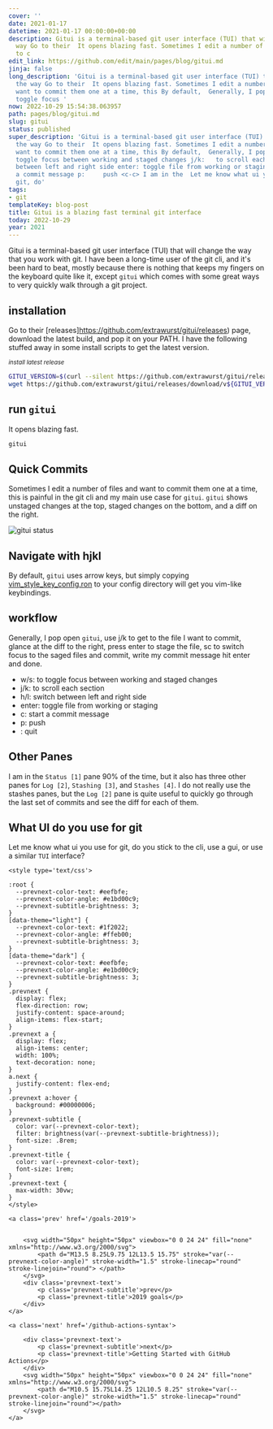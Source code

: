 ```yaml
---
cover: ''
date: 2021-01-17
datetime: 2021-01-17 00:00:00+00:00
description: Gitui is a terminal-based git user interface (TUI) that will change the
  way Go to their  It opens blazing fast. Sometimes I edit a number of files and want
  to c
edit_link: https://github.com/edit/main/pages/blog/gitui.md
jinja: false
long_description: 'Gitui is a terminal-based git user interface (TUI) that will change
  the way Go to their  It opens blazing fast. Sometimes I edit a number of files and
  want to commit them one at a time, this By default,  Generally, I pop open  w/s:   to
  toggle focus '
now: 2022-10-29 15:54:38.063957
path: pages/blog/gitui.md
slug: gitui
status: published
super_description: 'Gitui is a terminal-based git user interface (TUI) that will change
  the way Go to their  It opens blazing fast. Sometimes I edit a number of files and
  want to commit them one at a time, this By default,  Generally, I pop open  w/s:   to
  toggle focus between working and staged changes j/k:   to scroll each section h/l:   switch
  between left and right side enter: toggle file from working or staging c:     start
  a commit message p:     push <c-c> I am in the  Let me know what ui you use for
  git, do'
tags:
- git
templateKey: blog-post
title: Gitui is a blazing fast terminal git interface
today: 2022-10-29
year: 2021
---
```


Gitui is a terminal-based git user interface (TUI) that will change the way
that you work with git. I have been a long-time user of the git cli, and it's
been hard to beat, mostly because there is nothing that keeps my fingers on the
keyboard quite like it, except `gitui` which comes with some great ways to very
quickly walk through a git project.



## installation

Go to their [releases]https://github.com/extrawurst/gitui/releases) page,
download the latest build, and pop it on your PATH.  I have the following
stuffed away in some install scripts to get the latest version.


_<small>install latest release</small>_
``` bash
GITUI_VERSION=$(curl --silent https://github.com/extrawurst/gitui/releases/latest | tr -d '"' | sed 's/^.*tag\///g' | sed 's/>.*$//g' | sed 's/^v//')
wget https://github.com/extrawurst/gitui/releases/download/v${GITUI_VERSION}/gitui-linux-musl.tar.gz -O- -q | sudo tar -zxf - -C /usr/bin/
```

## run `gitui`

It opens blazing fast.

``` bash
gitui
```

## Quick Commits

Sometimes I edit a number of files and want to commit them one at a time, this
is painful in the git cli and my main use case for `gitui`.  `gitui` shows
unstaged changes at the top, staged changes on the bottom, and a diff on the
right.


![gitui status](https://images.waylonwalker.com/gitui-status.png)


## Navigate with hjkl

By default, `gitui` uses arrow keys, but simply copying
[vim_style_key_config.ron](https://github.com/extrawurst/gitui/blob/master/vim_style_key_config.ron)
to your config directory will get you vim-like keybindings.

## workflow

Generally, I pop open `gitui`, use j/k to get to the file I want to commit,
glance at the diff to the right, press enter to stage the file, sc to switch
focus to the saged files and commit, write my commit message hit enter and
done.

* w/s:   to toggle focus between working and staged changes
* j/k:   to scroll each section
* h/l:   switch between left and right side
* enter: toggle file from working or staging
* c:     start a commit message
* p:     push
* <c-c>: quit

## Other Panes

I am in the `Status [1]` pane 90% of the time, but it also has three other
panes for `Log [2]`, `Stashing [3]`, and `Stashes [4]`.  I do not really use
the stashes panes, but the `Log [2]` pane is quite useful to quickly go through
the last set of commits and see the diff for each of them.

## What UI do you use for git

Let me know what ui you use for git, do you stick to the cli, use a gui, or use
a similar `TUI` interface?
<div class='prevnext'>

    <style type='text/css'>

    :root {
      --prevnext-color-text: #eefbfe;
      --prevnext-color-angle: #e1bd00c9;
      --prevnext-subtitle-brightness: 3;
    }
    [data-theme="light"] {
      --prevnext-color-text: #1f2022;
      --prevnext-color-angle: #ffeb00;
      --prevnext-subtitle-brightness: 3;
    }
    [data-theme="dark"] {
      --prevnext-color-text: #eefbfe;
      --prevnext-color-angle: #e1bd00c9;
      --prevnext-subtitle-brightness: 3;
    }
    .prevnext {
      display: flex;
      flex-direction: row;
      justify-content: space-around;
      align-items: flex-start;
    }
    .prevnext a {
      display: flex;
      align-items: center;
      width: 100%;
      text-decoration: none;
    }
    a.next {
      justify-content: flex-end;
    }
    .prevnext a:hover {
      background: #00000006;
    }
    .prevnext-subtitle {
      color: var(--prevnext-color-text);
      filter: brightness(var(--prevnext-subtitle-brightness));
      font-size: .8rem;
    }
    .prevnext-title {
      color: var(--prevnext-color-text);
      font-size: 1rem;
    }
    .prevnext-text {
      max-width: 30vw;
    }
    </style>
    
    <a class='prev' href='/goals-2019'>
    

        <svg width="50px" height="50px" viewbox="0 0 24 24" fill="none" xmlns="http://www.w3.org/2000/svg">
            <path d="M13.5 8.25L9.75 12L13.5 15.75" stroke="var(--prevnext-color-angle)" stroke-width="1.5" stroke-linecap="round" stroke-linejoin="round"> </path>
        </svg>
        <div class='prevnext-text'>
            <p class='prevnext-subtitle'>prev</p>
            <p class='prevnext-title'>2019 goals</p>
        </div>
    </a>
    
    <a class='next' href='/github-actions-syntax'>
    
        <div class='prevnext-text'>
            <p class='prevnext-subtitle'>next</p>
            <p class='prevnext-title'>Getting Started with GitHub Actions</p>
        </div>
        <svg width="50px" height="50px" viewbox="0 0 24 24" fill="none" xmlns="http://www.w3.org/2000/svg">
            <path d="M10.5 15.75L14.25 12L10.5 8.25" stroke="var(--prevnext-color-angle)" stroke-width="1.5" stroke-linecap="round" stroke-linejoin="round"></path>
        </svg>
    </a>
  </div>